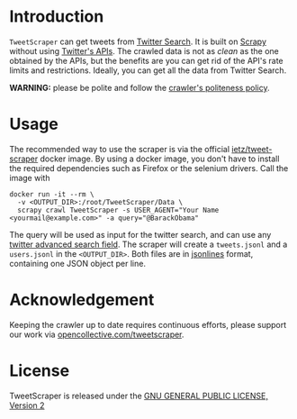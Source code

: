 # Introduction #
`TweetScraper` can get tweets from [Twitter Search](https://twitter.com/explore). 
It is built on [Scrapy](http://scrapy.org/) without using [Twitter's APIs](https://dev.twitter.com/rest/public).
The crawled data is not as *clean* as the one obtained by the APIs, but the benefits are you can get rid of the API's rate limits and restrictions. Ideally, you can get all the data from Twitter Search.

**WARNING:** please be polite and follow the [crawler's politeness policy](https://en.wikipedia.org/wiki/Web_crawler#Politeness_policy).

# Usage #
The recommended way to use the scraper is via the official [ietz/tweet-scraper](https://hub.docker.com/r/ietz/tweet-scraper) docker image.
By using a docker image, you don't have to install the required dependencies such as Firefox or the selenium drivers.
Call the image with
```shell
docker run -it --rm \
  -v <OUTPUT_DIR>:/root/TweetScraper/Data \
  scrapy crawl TweetScraper -s USER_AGENT="Your Name <yourmail@example.com>" -a query="@BarackObama"
```
The query will be used as input for the twitter search, and can use any [twitter advanced search field](https://twitter.com/search-advanced).
The scraper will create a `tweets.jsonl` and a `users.jsonl` in the `<OUTPUT_DIR>`.
Both files are in [jsonlines](https://jsonlines.org/) format, containing one JSON object per line.

# Acknowledgement #
Keeping the crawler up to date requires continuous efforts, please support our work via [opencollective.com/tweetscraper](https://opencollective.com/tweetscraper).


# License #
TweetScraper is released under the [GNU GENERAL PUBLIC LICENSE, Version 2](https://github.com/jonbakerfish/TweetScraper/blob/master/LICENSE)
